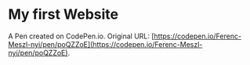 # My first Website

A Pen created on CodePen.io. Original URL: [https://codepen.io/Ferenc-Meszl-nyi/pen/poQZZoE](https://codepen.io/Ferenc-Meszl-nyi/pen/poQZZoE).

